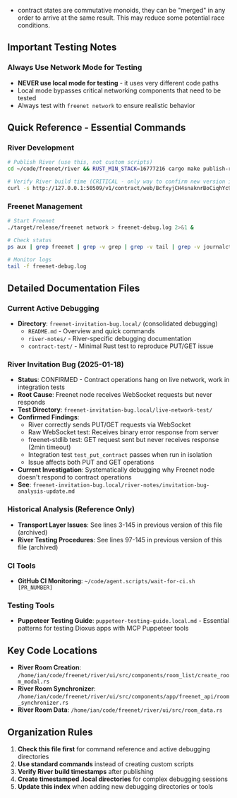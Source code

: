 - contract states are commutative monoids, they can be "merged" in any order to arrive at the same result. This may reduce some potential race conditions.

## Important Testing Notes

### Always Use Network Mode for Testing
- **NEVER use local mode for testing** - it uses very different code paths
- Local mode bypasses critical networking components that need to be tested
- Always test with `freenet network` to ensure realistic behavior

## Quick Reference - Essential Commands

### River Development
```bash
# Publish River (use this, not custom scripts)
cd ~/code/freenet/river && RUST_MIN_STACK=16777216 cargo make publish-river-debug

# Verify River build time (CRITICAL - only way to confirm new version is served)
curl -s http://127.0.0.1:50509/v1/contract/web/BcfxyjCH4snaknrBoCiqhYc9UFvmiJvhsp5d4L5DuvRa/ | grep -o 'Built: [^<]*' | head -1
```

### Freenet Management
```bash
# Start Freenet
./target/release/freenet network > freenet-debug.log 2>&1 &

# Check status
ps aux | grep freenet | grep -v grep | grep -v tail | grep -v journalctl

# Monitor logs
tail -f freenet-debug.log
```

## Detailed Documentation Files

### Current Active Debugging
- **Directory**: `freenet-invitation-bug.local/` (consolidated debugging)
  - `README.md` - Overview and quick commands
  - `river-notes/` - River-specific debugging documentation
  - `contract-test/` - Minimal Rust test to reproduce PUT/GET issue
  
### River Invitation Bug (2025-01-18)
- **Status**: CONFIRMED - Contract operations hang on live network, work in integration tests
- **Root Cause**: Freenet node receives WebSocket requests but never responds
- **Test Directory**: `freenet-invitation-bug.local/live-network-test/`
- **Confirmed Findings**:
  - River correctly sends PUT/GET requests via WebSocket
  - Raw WebSocket test: Receives binary error response from server
  - freenet-stdlib test: GET request sent but never receives response (2min timeout)
  - Integration test `test_put_contract` passes when run in isolation
  - Issue affects both PUT and GET operations
- **Current Investigation**: Systematically debugging why Freenet node doesn't respond to contract operations
- **See**: `freenet-invitation-bug.local/river-notes/invitation-bug-analysis-update.md`

### Historical Analysis (Reference Only)
- **Transport Layer Issues**: See lines 3-145 in previous version of this file (archived)
- **River Testing Procedures**: See lines 97-145 in previous version of this file (archived)

### CI Tools
- **GitHub CI Monitoring**: `~/code/agent.scripts/wait-for-ci.sh [PR_NUMBER]`

### Testing Tools
- **Puppeteer Testing Guide**: `puppeteer-testing-guide.local.md` - Essential patterns for testing Dioxus apps with MCP Puppeteer tools

## Key Code Locations
- **River Room Creation**: `/home/ian/code/freenet/river/ui/src/components/room_list/create_room_modal.rs`
- **River Room Synchronizer**: `/home/ian/code/freenet/river/ui/src/components/app/freenet_api/room_synchronizer.rs`
- **River Room Data**: `/home/ian/code/freenet/river/ui/src/room_data.rs`

## Organization Rules
1. **Check this file first** for command reference and active debugging directories
2. **Use standard commands** instead of creating custom scripts
3. **Verify River build timestamps** after publishing
4. **Create timestamped .local directories** for complex debugging sessions
5. **Update this index** when adding new debugging directories or tools